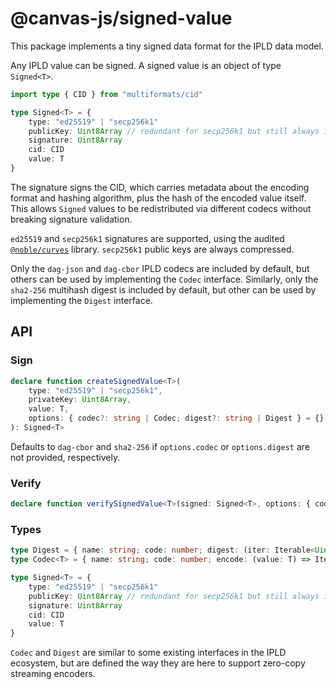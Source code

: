 # @canvas-js/signed-value

This package implements a tiny signed data format for the IPLD data model.

Any IPLD value can be signed. A signed value is an object of type `Signed<T>`.

```ts
import type { CID } from "multiformats/cid"

type Signed<T> = {
	type: "ed25519" | "secp256k1"
	publicKey: Uint8Array // redundant for secp256k1 but still always included
	signature: Uint8Array
	cid: CID
	value: T
}
```

The signature signs the CID, which carries metadata about the encoding format and hashing algorithm, plus the hash of the encoded value itself. This allows `Signed` values to be redistributed via different codecs without breaking signature validation.

`ed25519` and `secp256k1` signatures are supported, using the audited [`@noble/curves`](https://github.com/paulmillr/noble-curves) library. `secp256k1` public keys are always compressed.

Only the `dag-json` and `dag-cbor` IPLD codecs are included by default, but others can be used by implementing the `Codec` interface. Similarly, only the `sha2-256` multihash digest is included by default, but other can be used by implementing the `Digest` interface.

## API

### Sign

```ts
declare function createSignedValue<T>(
	type: "ed25519" | "secp256k1",
	privateKey: Uint8Array,
	value: T,
	options: { codec?: string | Codec; digest?: string | Digest } = {}
): Signed<T>
```

Defaults to `dag-cbor` and `sha2-256` if `options.codec` or `options.digest` are not provided, respectively.

### Verify

```ts
declare function verifySignedValue<T>(signed: Signed<T>, options: { codecs?: Codec[]; digests?: Digest[] } = {}): void
```

### Types

```ts
type Digest = { name: string; code: number; digest: (iter: Iterable<Uint8Array>) => Uint8Array }
type Codec<T> = { name: string; code: number; encode: (value: T) => Iterable<Uint8Array> }

type Signed<T> = {
	type: "ed25519" | "secp256k1"
	publicKey: Uint8Array // redundant for secp256k1 but still always included
	signature: Uint8Array
	cid: CID
	value: T
}
```

`Codec` and `Digest` are similar to some existing interfaces in the IPLD ecosystem, but are defined the way they are here to support zero-copy streaming encoders.
